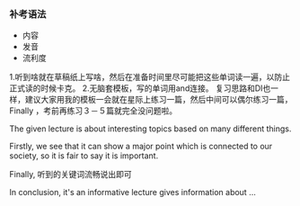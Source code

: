 ### 补考语法
+ 内容
+ 发音
+ 流利度

1.听到啥就在草稿纸上写啥，然后在准备时间里尽可能把这些单词读一遍，以防止正式读的时候卡克。
2.无脑套模板，写的单词用and连接。
复习思路和DI也一样，建议大家用我的模板一会就在星际上练习一篇，然后中间可以偶尔练习一篇，
Finally ，考前再练习３－５篇就完全没问题啦。

The given lecture is about interesting topics based on many different things.

Firstly, we see that it can show a major point which is connected to our society, so it is fair to say it is important.

Finally, 听到的关键词流畅说出即可

In conclusion, it's an informative lecture gives information about ...